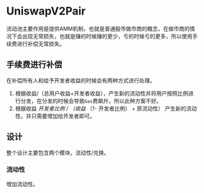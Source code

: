# UniswapV2Pair

流动池主要作用是提供AMM机制，也就是普通股市做市商的概念，在做市商的情况下会出现无常损失，也就是赚的时候赚的更少，亏的时候亏的更多，所以使用手续费进行补偿无常损失。

## 手续费进行补偿

在补偿所有人和给予开发者收益的时候会有两种方式进行处理。

1. 根据收益/（总用户收益+开发者收益），产生新的流动性并将用户按照比例进行分发，在分发的时候会导致`Gas`费飙升，所以此种方案不好。
2. 根据收益 *开发者比例 / （收益* （1- 开发者比例） +  原流动性） 产生新的流动性，并只需要增加给开发者即可。

## 设计

整个设计主要包含两个模块，流动性/兑换。

### 流动性

增加流动性。
